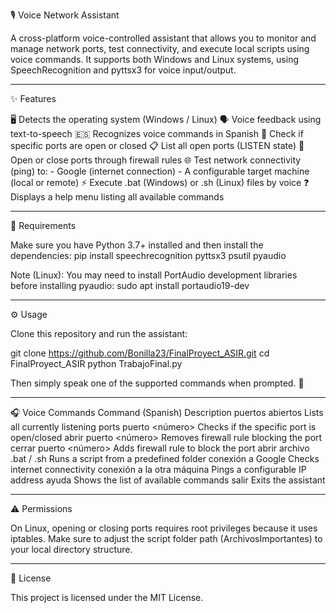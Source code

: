 🎙️ Voice Network Assistant

A cross-platform voice-controlled assistant that allows you to monitor and manage network ports, test connectivity, and execute local scripts using voice commands.
It supports both Windows and Linux systems, using SpeechRecognition and pyttsx3 for voice input/output.
___________________________________________________________________________________
✨ Features

🖥️ Detects the operating system (Windows / Linux)
🗣️ Voice feedback using text-to-speech
🇪🇸 Recognizes voice commands in Spanish
📡 Check if specific ports are open or closed
📋 List all open ports (LISTEN state)
🔐 Open or close ports through firewall rules
🌐 Test network connectivity (ping) to:
      -  Google (internet connection)
      -  A configurable target machine (local or remote)
⚡ Execute .bat (Windows) or .sh (Linux) files by voice
❓ Displays a help menu listing all available commands
___________________________________________________________________________________
🧩 Requirements

Make sure you have Python 3.7+ installed and then install the dependencies:
pip install speechrecognition pyttsx3 psutil pyaudio


Note (Linux):
You may need to install PortAudio development libraries before installing pyaudio:
sudo apt install portaudio19-dev
___________________________________________________________________________________
⚙️ Usage

Clone this repository and run the assistant:

git clone https://github.com/Bonilla23/FinalProyect_ASIR.git
cd FinalProyect_ASIR
python TrabajoFinal.py

Then simply speak one of the supported commands when prompted. 🎤
___________________________________________________________________________________
🎧 Voice Commands
Command (Spanish)	Description
puertos abiertos	Lists all currently listening ports
puerto <número>	Checks if the specific port is open/closed
abrir puerto <número>	Removes firewall rule blocking the port
cerrar puerto <número>	Adds firewall rule to block the port
abrir archivo .bat / .sh	Runs a script from a predefined folder
conexión a Google	Checks internet connectivity
conexión a la otra máquina	Pings a configurable IP address
ayuda	Shows the list of available commands
salir	Exits the assistant
___________________________________________________________________________________
⚠️ Permissions

On Linux, opening or closing ports requires root privileges because it uses iptables.
Make sure to adjust the script folder path (ArchivosImportantes) to your local directory structure.
___________________________________________________________________________________
📄 License

This project is licensed under the MIT License.
